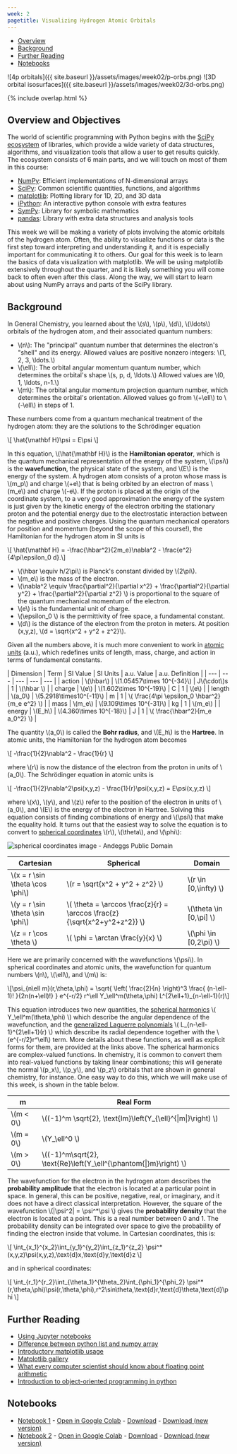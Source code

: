 ```yaml
---
week: 2
pagetitle: Visualizing Hydrogen Atomic Orbitals
---
```


- [Overview](#overview-and-objectives)
- [Background](#background)
- [Further Reading](#further-reading)
- [Notebooks](#notebooks)

![4p orbitals]({{ site.baseurl }}/assets/images/week02/p-orbs.png)
![3D orbital isosurfaces]({{ site.baseurl }}/assets/images/week02/3d-orbs.png)

{% include overlap.html %}

## Overview and Objectives


The world of scientific programming with Python begins with the [SciPy ecosystem](https://www.scipy.org/) of libraries, which provide a wide variety of data structures, algorithms, and visualization tools that allow a user to get results quickly.
The ecosystem consists of 6 main parts, and we will touch on most of them in this course:
- [NumPy](https://numpy.org/): Efficient implementations of N-dimensional arrays
- [SciPy](https://www.scipy.org/scipylib/index.html): Common scientific quantities, functions, and algorithms
- [matplotlib](https://matplotlib.org/): Plotting library for 1D, 2D, and 3D data
- [iPython](http://ipython.org/): An interactive python console with extra features
- [SymPy](http://sympy.org/): Library for symbolic mathematics
- [pandas](http://pandas.pydata.org/): Library with extra data structures and analysis tools


This week we will be making a variety of plots involving the atomic orbitals of the hydrogen atom.
Often, the ability to visualize functions or data is the first step toward interpreting and understanding it, and it is especially important for communicating it to others.
Our goal for this week is to learn the basics of data visualization with matplotlib.
We will be using matplotlib extensively throughout the quarter, and it is likely something you will come back to often even after this class.
Along the way, we will start to learn about using NumPy arrays and parts of the SciPy library.


## Background

In General Chemistry, you learned about the \\(s\\), \\(p\\), \\(d\\), \\(\ldots\\) orbitals of the hydrogen atom, and their associated quantum numbers:
- \\(n\\): The "principal" quantum number that determines the electron's "shell" and its energy. Allowed values are positive nonzero integers: \\(1, 2, 3, \ldots.\\)
- \\(\ell\\): The orbital angular momentum quantum number, which determines the orbital's shape \\(s, p, d, \ldots.\\) Allowed values are \\(0, 1, \ldots, n-1.\\)
- \\(m\\): The orbital angular momentum projection quantum number, which determines the orbital's orientation. Allowed values go from \\(+\ell\\) to \\(-\ell\\) in steps of 1.

These numbers come from a quantum mechanical treatment of the hydrogen atom: they are the solutions to the Schrödinger equation

\\[ \hat{\mathbf H}\psi = E\psi \\]

In this equation, \\(\hat{\mathbf H}\\) is the **Hamiltonian operator**, which is the quantum mechanical representation of the energy of the system, \\(\psi\\) is the **wavefunction**, the physical state of the system, and \\(E\\) is the energy of the system.
A hydrogen atom consists of a proton whose mass is \\(m_p\\) and charge \\(+e\\) that is being orbited by an electron of mass \\(m_e\\) and charge \\(-e\\).
If the proton is placed at the origin of the coordinate system, to a very good approximation the energy of the system is just given by the kinetic energy of the electron orbiting the stationary proton and the potential energy due to the electrostatic interaction between the negative and positive charges.
Using the quantum mechanical operators for position and momentum (beyond the scope of this course!), the Hamiltonian for the hydrogen atom in SI units is

\\[ \hat{\mathbf H} = -\frac{\hbar^2}{2m_e}\nabla^2 - \frac{e^2}{4\pi\epsilon_0 d}.\\]

- \\(\hbar \equiv h/2\pi\\) is Planck's constant divided by \\(2\pi\\).
- \\(m_e\\) is the mass of the electron.
- \\(\nabla^2 \equiv \frac{\partial^2}{\partial x^2} + \frac{\partial^2}{\partial y^2} + \frac{\partial^2}{\partial z^2} \\) is proportional to the square of the quantum mechanical momentum of the electron.
- \\(e\\) is the fundamental unit of charge.
- \\(\epsilon_0 \\) is the permittivity of free space, a fundamental constant.
- \\(d\\) is the distance of the electron from the proton in meters. At position (x,y,z), \\(d = \sqrt{x^2 + y^2 + z^2}\\).

Given all the numbers above, it is much more convenient to work in [atomic units](https://en.wikipedia.org/wiki/Hartree_atomic_units) (a.u.), which redefines units of length, mass, charge, and action in terms of fundamental constants.

| Dimension | Term | SI Value | SI Units | a.u. Value | a.u. Definition |
| --- | --- | --- | --- | --- |
| action | \\(\hbar\\) | \\(1.05457\times 10^{-34}\\) | J\\(\cdot\\)s | 1 | \\(\hbar \\) |
| charge | \\(e\\) | \\(1.602\times 10^{-19}\\) | C | 1 | \\(e\\) |
| length | \\(a_0\\) | \\(5.2918\times10^{-11}\\) | m | 1 | \\( \frac{4\pi \epsilon_0 \hbar^2}{m_e e^2} \\) |
| mass | \\(m_e\\) | \\(9.109\times 10^{-31}\\) | kg | 1 | \\(m_e\\) |
| energy | \\(E_h\\) | \\(4.360\times 10^{-18}\\) | J | 1 | \\( \frac{\hbar^2}{m_e a_0^2} \\) |

The quantity \\(a_0\\) is called the **Bohr radius**, and \\(E_h\\) is the **Hartree**.
In atomic units, the Hamiltonian for the hydrogen atom becomes

\\[ -\frac{1}{2}\nabla^2 - \frac{1}{r} \\]

where \\(r\\) is now the distance of the electron from the proton in units of \\(a_0\\).
The Schrödinger equation in atomic units is

\\[ -\frac{1}{2}\nabla^2\psi(x,y,z) - \frac{1}{r}\psi(x,y,z) = E\psi(x,y,z) \\]

where \\(x\\), \\(y\\), and \\(z\\) refer to the position of the electron in units of \\(a_0\\), and \\(E\\) is the energy of the electron in Hartree.
Solving this equation consists of finding combinations of energy and \\(\psi\\) that make the equality hold.
It turns out that the easiest way to solve the equation is to convert to [spherical coordinates](https://en.wikipedia.org/wiki/Spherical_coordinate_system) \\(r\\), \\(\theta\\), and \\(\phi\\):

![spherical coordinates image - Andeggs Public Domain](https://upload.wikimedia.org/wikipedia/commons/4/4f/3D_Spherical.svg)

| Cartesian | Spherical | Domain |
| --- | --- | --- |
| \\(x = r \sin \theta \cos \phi\\) | \\(r = \sqrt{x^2 + y^2 + z^2} \\) | \\(r \in [0,\infty) \\) |
| \\(y = r \sin \theta \sin \phi\\) | \\( \theta = \arccos \frac{z}{r} = \arccos \frac{z}{\sqrt{x^2+y^2+z^2}} \\) | \\(\theta \in [0,\pi] \\) |
| \\(z = r \cos \theta \\) | \\( \phi = \arctan \frac{y}{x} \\) | \\(\phi \in [0,2\pi) \\) |

Here we are primarily concerned with the wavefunctions \\(\psi\\).
In spherical coordinates and atomic units, the wavefunction for quantum numbers \\(n\\), \\(\ell\\), and \\(m\\) is:

\\[\psi_{n\ell m}(r,\theta,\phi) = \sqrt{ \left( \frac{2}{n} \right)^3 \frac{ (n-\ell-1)! }{2n(n+\ell)!} } e^{-r/2} r^\ell Y_\ell^m(\theta,\phi) L^{2\ell+1}_{n-\ell-1}(r)\\]

This equation introduces two new quantities, the [spherical harmonics](https://en.wikipedia.org/wiki/Spherical_harmonic) \\( Y_\ell^m(\theta,\phi) \\) which describe the angular dependence of the wavefunction, and the [generalized Laguerre polynomials](https://en.wikipedia.org/wiki/Laguerre_polynomials#Generalized_Laguerre_polynomials) \\( L_{n-\ell-1}^{2\ell+1}(r) \\) which describe its radial dependence together with the \\(e^{-r/2}r^\ell\\) term.
More details about these functions, as well as explicit forms for them, are provided at the links above.
The spherical harmonics are complex-valued functions.
In chemistry, it is common to convert them into real-valued functions by taking linear combinations; this will generate the normal \\(p_x\\), \\(p_y\\), and \\(p_z\\) orbitals that are shown in general chemistry, for instance.
One easy way to do this, which we will make use of this week, is shown in the table below.

| m | Real Form |
| --- | --- |
| \\(m < 0\\) | \\((-1)^m \sqrt{2}\, \text{Im}\left(Y_{\ell}^{\|m\|}\right) \\) |
| \\(m = 0\\) | \\(Y_\ell^0 \\) |
| \\(m > 0\\) | \\((-1)^m\sqrt{2}\, \text{Re}\left(Y_\ell^{\phantom{\|}m}\right) \\) |

The wavefunction for the electron in the hydrogen atom describes the **probability amplitude** that the electron is located at a particular point in space.
In general, this can be positive, negative, real, or imaginary, and it does not have a direct classical interpretation.
However, the square of the wavefunction \\(\|\psi^2\| = \psi^*\psi \\) gives the **probability density** that the electron is located at a point.
This is a real number between 0 and 1.
The probability density can be integrated over space to give the probability of finding the electron inside that volume.
In Cartesian coordinates, this is:

\\[ \int_{x_1}^{x_2}\int_{y_1}^{y_2}\int_{z_1}^{z_2} \psi^*(x,y,z)\psi(x,y,z)\,\text{d}x\,\text{d}y\,\text{d}z \\]

and in spherical coordinates:

\\[ \int_{r_1}^{r_2}\int_{\theta_1}^{\theta_2}\int_{\phi_1}^{\phi_2} \psi^*(r,\theta,\phi)\psi(r,\theta,\phi)\,r^2\sin\theta\,\text{d}r\,\text{d}\theta\,\text{d}\phi \\]

## Further Reading

- [Using Jupyter notebooks](https://jupyter-notebook.readthedocs.io/en/stable/notebook.html#structure-of-a-notebook-document)
- [Difference between python list and numpy array](https://numpy.org/doc/stable/user/absolute_beginners.html#whats-the-difference-between-a-python-list-and-a-numpy-array)
- [Introductory matplotlib usage](https://matplotlib.org/stable/users/explain/quick_start.html)
- [Matplotlib gallery](https://matplotlib.org/stable/gallery/index.html)
- [What every computer scientist should know about floating point arithmetic](https://docs.oracle.com/cd/E19957-01/806-3568/ncg_goldberg.html)
- [Introduction to object-oriented programming in python](https://realpython.com/python3-object-oriented-programming/)

## Notebooks

- [Notebook 1](https://github.com/leeping/che155/blob/master/_notebooks/week02/hydrogen-orbitals-1.ipynb) - [Open in Google Colab](https://colab.research.google.com/github/leeping/che155/blob/master/_notebooks/week02/hydrogen-orbitals-1.ipynb) - [Download](https://raw.githubusercontent.com/leeping/che155/master/_notebooks/week02/hydrogen-orbitals-1.ipynb) - [Download (new version)](https://raw.githubusercontent.com/leeping/che155/master/_notebooks/week02/hydrogen-orbitals-1a.ipynb)
- [Notebook 2](https://github.com/leeping/che155/blob/master/_notebooks/week02/hydrogen-orbitals-2.ipynb) - [Open in Google Colab](https://colab.research.google.com/github/leeping/che155/blob/master/_notebooks/week02/hydrogen-orbitals-2.ipynb) - [Download](https://raw.githubusercontent.com/leeping/che155/master/_notebooks/week02/hydrogen-orbitals-2.ipynb) - [Download (new version)](https://raw.githubusercontent.com/leeping/che155/master/_notebooks/week02/hydrogen-orbitals-2a.ipynb)
